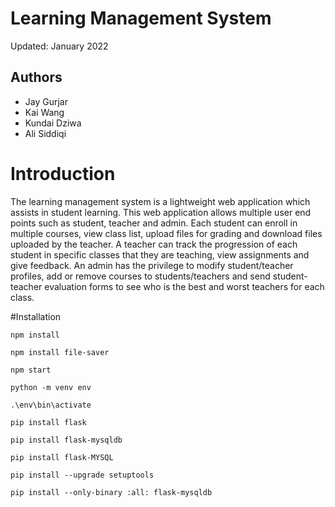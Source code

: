 # Learning Management System

Updated: January 2022

## Authors
* Jay Gurjar
* Kai Wang
* Kundai Dziwa
* Ali Siddiqi

# Introduction

The learning management system is a lightweight web application which assists in student learning. 
This web application allows multiple user end points such as student, teacher and admin. Each student can enroll in multiple courses,
view class list, upload files for grading and download files uploaded by the teacher. A teacher can track the progression 
of each student in specific classes that they are teaching, view assignments and give feedback. An admin has the privilege to modify student/teacher profiles, add or remove courses to students/teachers and 
send student-teacher evaluation forms to see who is the best and worst teachers for each class.






#Installation

```npm install```

```npm install file-saver```

```npm start```

```python -m venv env```

```.\env\bin\activate```

```pip install flask```

```pip install flask-mysqldb```

```pip install flask-MYSQL```

```pip install --upgrade setuptools```

```pip install --only-binary :all: flask-mysqldb```


